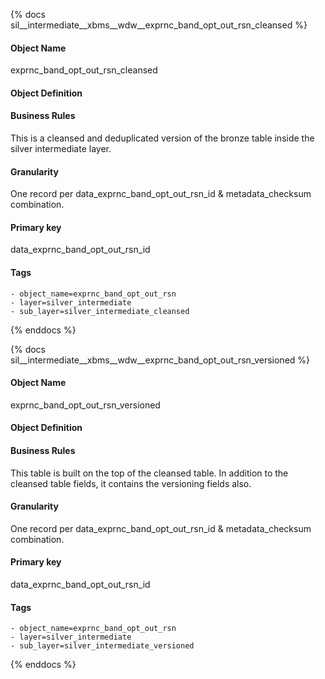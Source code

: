 {% docs sil__intermediate__xbms__wdw__exprnc_band_opt_out_rsn_cleansed %}

#### Object Name
exprnc_band_opt_out_rsn_cleansed

#### Object Definition


#### Business Rules
This is a cleansed and deduplicated version of the bronze table inside the silver intermediate layer.

#### Granularity
One record per data_exprnc_band_opt_out_rsn_id & metadata_checksum combination.

#### Primary key
data_exprnc_band_opt_out_rsn_id

#### Tags
    - object_name=exprnc_band_opt_out_rsn
    - layer=silver_intermediate
    - sub_layer=silver_intermediate_cleansed

{% enddocs %}

{% docs sil__intermediate__xbms__wdw__exprnc_band_opt_out_rsn_versioned %}

#### Object Name
exprnc_band_opt_out_rsn_versioned

#### Object Definition


#### Business Rules
This table is built on the top of the cleansed table. In addition to the cleansed table fields, it contains the versioning fields also.

#### Granularity
One record per data_exprnc_band_opt_out_rsn_id & metadata_checksum combination.

#### Primary key
data_exprnc_band_opt_out_rsn_id

#### Tags
    - object_name=exprnc_band_opt_out_rsn
    - layer=silver_intermediate
    - sub_layer=silver_intermediate_versioned

{% enddocs %}